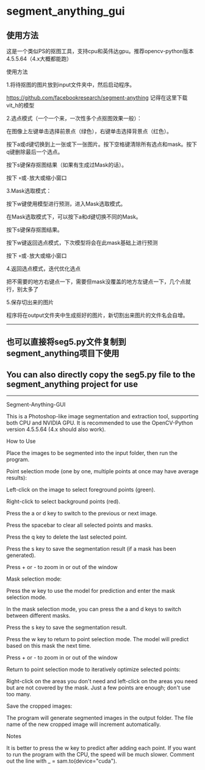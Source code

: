# segment_anything_gui



## 使用方法

这是一个类似PS的抠图工具，支持cpu和英伟达gpu。推荐opencv-python版本4.5.5.64（4.x大概都能跑）

使用方法

1.将待抠图的图片放到input文件夹中，然后启动程序。

https://github.com/facebookresearch/segment-anything
记得在这里下载vit_h的模型

2.选点模式（一个一个来，一次性多个点抠图效果一般）：

在图像上左键单击选择前景点（绿色），右键单击选择背景点（红色）。

按下a或d键切换到上一张或下一张图片。按下空格键清除所有选点和mask。按下q键删除最后一个选点。

按下s键保存抠图结果（如果有生成过Mask的话）。

按下 `+`或`-`放大或缩小窗口


3.Mask选取模式：

按下w键使用模型进行预测，进入Mask选取模式。

在Mask选取模式下，可以按下a和d键切换不同的Mask。

按下s键保存抠图结果。

按下w键返回选点模式，下次模型将会在此mask基础上进行预测

按下 `+`或`-`放大或缩小窗口

4.返回选点模式，迭代优化选点

把不需要的地方右键点一下，需要但mask没覆盖的地方左键点一下，几个点就行，别太多了

5.保存切出来的图片

程序将在output文件夹中生成抠好的图片，新切割出来图片的文件名会自增。


--- 
## **也可以直接将seg5.py文件复制到segment_anything项目下使用**
## **You can also directly copy the seg5.py file to the segment_anything project for use**
---



Segment-Anything-GUI

This is a Photoshop-like image segmentation and extraction tool, supporting both CPU and NVIDIA GPU. It is recommended to use the OpenCV-Python version 4.5.5.64 (4.x should also work).

How to Use

Place the images to be segmented into the input folder, then run the program.

Point selection mode (one by one, multiple points at once may have average results):

Left-click on the image to select foreground points (green).

Right-click to select background points (red).

Press the a or d key to switch to the previous or next image.

Press the spacebar to clear all selected points and masks.

Press the q key to delete the last selected point.

Press the s key to save the segmentation result (if a mask has been generated).

Press + or - to zoom in or out of the window

Mask selection mode:

Press the w key to use the model for prediction and enter the mask selection mode.

In the mask selection mode, you can press the a and d keys to switch between different masks.

Press the s key to save the segmentation result.

Press the w key to return to point selection mode. The model will predict based on this mask the next time.

Press + or - to zoom in or out of the window

Return to point selection mode to iteratively optimize selected points:

Right-click on the areas you don't need and left-click on the areas you need but are not covered by the mask. Just a few points are enough; don't use too many.

Save the cropped images:

The program will generate segmented images in the output folder. The file name of the new cropped image will increment automatically.

Notes

It is better to press the w key to predict after adding each point. If you want to run the program with the CPU, the speed will be much slower. Comment out the line with _ = sam.to(device="cuda").
